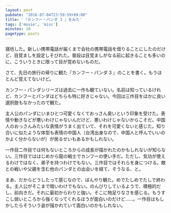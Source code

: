 ```yaml
---
layout: post
pubdate: "2016-07-04T23:59:59+09:00"
title: '『カンフー・パンダ 3 』をみた'
tags: ['movie', 'misc']
minutes: 10
pagetype: posts
---
```

寝坊した。新しい携帯電話が届くまで会社の携帯電話を借りることにしたのだけど、目覚ましを設定しそびれた。普段は目覚ましがなる前に起きることも多いのに、こういうときに限って目が覚めないものだ。

さて、先日の旅行の帰りに観た『カンフー・パンダ 3 』のことを書く。もうほとんど覚えてないけど。

カンフー・パンダシリーズは過去に一作も観ていない。名前は知っているけれど、カンフーとパンダはどちらも特に好きじゃない。今回は三作目をほかに良い選択肢もなかったので観た。

主人公のパンダにいまひとつ可愛くなくておっさん臭いという印象を受けた。表情や動きなどが悪いわけじゃないんだけど、悪いわけじゃないからこそだ。中国人のおっさんみたいな表情がうまく出ていて、それを可愛くないと感じた。知り合いに似たような体型も表情の中国人（台湾出身なので、中国人と呼んでいいのかよく分からないが）が居るせいもあるかもしれない。

一作目二作目では何もないところからの成長が描かれたのかもしれないが知らない。三作目でははじめから龍の戦士でカンフーの使い手だ。ただし、気功が使えるわけではなく、弟子を持つわけでもない。三作目ではそれらを身につける。敵との戦いや父親を含む他のパンダとの出会いを経て、そうなる、と。

まあ、だからどうしたって感じなので、ぼんやり観た。めでたしめでたしで終わる。主人公がそこまで暗いわけでもない。のんびりしているようで、積極的だし、前向きだ。それに最初からわりと強い。そこに物足りなさを感じる。もうすこし弱いところから強くなってくれるほうが面白いのだけど……。一作目はもしかしたらそういう姿が描かれていて面白いのかもしれない。
